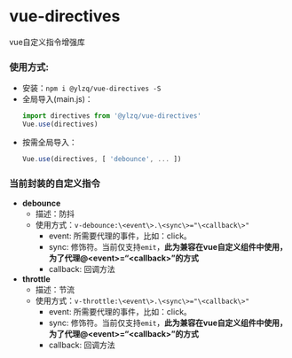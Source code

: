 # vue-directives
vue自定义指令增强库

### 使用方式: 
- 安装：`npm i @ylzq/vue-directives -S`
- 全局导入(main.js)：
  ```js
  import directives from '@ylzq/vue-directives'
  Vue.use(directives)
  ```
- 按需全局导入：
  ```js
  Vue.use(directives, [ 'debounce', ... ])
  ```
### 当前封装的自定义指令
- **debounce**
  - 描述：防抖
  - 使用方式：`v-debounce:\<event\>.\<sync\>="\<callback\>"`
    - event: 所需要代理的事件，比如：click。
    - sync: 修饰符。当前仅支持`emit`，**此为兼容在vue自定义组件中使用，为了代理@\<event\>=“\<callback\>”的方式**
    - callback: 回调方法
- **throttle**
  - 描述：节流
  - 使用方式：`v-throttle:\<event\>.\<sync\>="\<callback\>"`
    - event: 所需要代理的事件，比如：click。
    - sync: 修饰符。当前仅支持`emit`，**此为兼容在vue自定义组件中使用，为了代理@\<event\>=“\<callback\>”的方式**
    - callback: 回调方法
